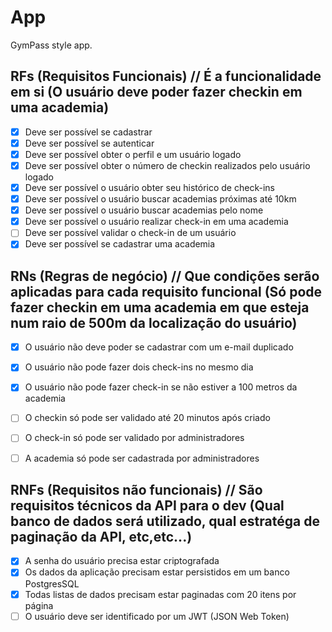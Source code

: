 # App

GymPass style app.

## RFs  (Requisitos Funcionais)  // É a funcionalidade em si (O usuário deve poder fazer checkin em uma academia)

- [x] Deve ser possível se cadastrar
- [x] Deve ser possível se autenticar
- [x] Deve ser possível obter o perfil e um usuário logado
- [x] Deve ser possível obter o número de checkin realizados pelo usuário logado
- [x] Deve ser possível o usuário obter seu histórico de check-ins
- [x] Deve ser possível o usuário buscar academias próximas até 10km
- [x] Deve ser possível o usuário buscar academias pelo nome
- [x] Deve ser possível o usuário realizar check-in em uma academia
- [ ] Deve ser possível validar o check-in de um usuário
- [x] Deve ser possível se cadastrar uma academia

## RNs (Regras de negócio) // Que condições serão aplicadas para cada requisito funcional (Só pode fazer checkin em uma academia em que esteja num raio de 500m da localização do usuário)

- [x] O usuário não deve poder se cadastrar com um e-mail duplicado
- [x] O usuário não pode fazer dois check-ins no mesmo dia
- [x] O usuário não pode fazer check-in se não estiver a 100 metros da academia
- [ ] O checkin só pode ser validado até 20 minutos após criado
- [ ] O check-in só pode ser validado por administradores
- [ ] A academia só pode ser cadastrada por administradores


## RNFs (Requisitos não funcionais) // São requisitos técnicos da API para o dev (Qual banco de dados será utilizado, qual estratéga de paginação da API, etc,etc...)

- [x] A senha do usuário precisa estar criptografada
- [x] Os dados da aplicação precisam estar persistidos em um banco PostgresSQL
- [x] Todas listas de dados precisam estar paginadas com 20 itens por página
- [ ] O usuário deve ser identificado por um JWT (JSON Web Token)